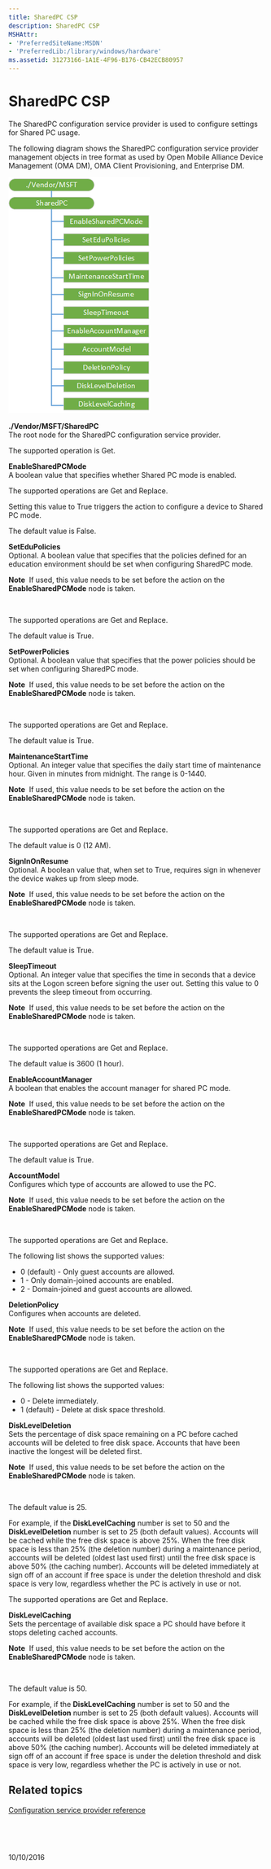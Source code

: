 ```yaml
---
title: SharedPC CSP
description: SharedPC CSP
MSHAttr:
- 'PreferredSiteName:MSDN'
- 'PreferredLib:/library/windows/hardware'
ms.assetid: 31273166-1A1E-4F96-B176-CB42ECB80957
---
```


# SharedPC CSP


The SharedPC configuration service provider is used to configure settings for Shared PC usage.

The following diagram shows the SharedPC configuration service provider management objects in tree format as used by Open Mobile Alliance Device Management (OMA DM), OMA Client Provisioning, and Enterprise DM.

![sharedpc](images/sharedpc-csp.png)

<a href="" id="--vendor-msft-sharedpc"></a>**./Vendor/MSFT/SharedPC**  
The root node for the SharedPC configuration service provider.

The supported operation is Get.

<a href="" id="enablesharedpcmode"></a>**EnableSharedPCMode**  
A boolean value that specifies whether Shared PC mode is enabled.

The supported operations are Get and Replace.

Setting this value to True triggers the action to configure a device to Shared PC mode.

The default value is False.

<a href="" id="setedupolicies"></a>**SetEduPolicies**  
Optional. A boolean value that specifies that the policies defined for an education environment should be set when configuring SharedPC mode.

**Note**  If used, this value needs to be set before the action on the **EnableSharedPCMode** node is taken.

 

The supported operations are Get and Replace.

The default value is True.

<a href="" id="setpowerpolicies"></a>**SetPowerPolicies**  
Optional. A boolean value that specifies that the power policies should be set when configuring SharedPC mode.

**Note**  If used, this value needs to be set before the action on the **EnableSharedPCMode** node is taken.

 

The supported operations are Get and Replace.

The default value is True.

<a href="" id="maintenancestarttime"></a>**MaintenanceStartTime**  
Optional. An integer value that specifies the daily start time of maintenance hour. Given in minutes from midnight. The range is 0-1440.

**Note**  If used, this value needs to be set before the action on the **EnableSharedPCMode** node is taken.

 

The supported operations are Get and Replace.

The default value is 0 (12 AM).

<a href="" id="signinonresume"></a>**SignInOnResume**  
Optional. A boolean value that, when set to True, requires sign in whenever the device wakes up from sleep mode.

**Note**  If used, this value needs to be set before the action on the **EnableSharedPCMode** node is taken.

 

The supported operations are Get and Replace.

The default value is True.

<a href="" id="sleeptimeout"></a>**SleepTimeout**  
Optional. An integer value that specifies the time in seconds that a device sits at the Logon screen before signing the user out. Setting this value to 0 prevents the sleep timeout from occurring.

**Note**  If used, this value needs to be set before the action on the **EnableSharedPCMode** node is taken.

 

The supported operations are Get and Replace.

The default value is 3600 (1 hour).

<a href="" id="enableaccountmanager"></a>**EnableAccountManager**  
A boolean that enables the account manager for shared PC mode.

**Note**  If used, this value needs to be set before the action on the **EnableSharedPCMode** node is taken.

 

The supported operations are Get and Replace.

The default value is True.

<a href="" id="accountmodel"></a>**AccountModel**  
Configures which type of accounts are allowed to use the PC.

**Note**  If used, this value needs to be set before the action on the **EnableSharedPCMode** node is taken.

 

The supported operations are Get and Replace.

The following list shows the supported values:

-   0 (default) - Only guest accounts are allowed.
-   1 - Only domain-joined accounts are enabled.
-   2 - Domain-joined and guest accounts are allowed.

<a href="" id="deletionpolicy"></a>**DeletionPolicy**  
Configures when accounts are deleted.

**Note**  If used, this value needs to be set before the action on the **EnableSharedPCMode** node is taken.

 

The supported operations are Get and Replace.

The following list shows the supported values:

-   0 - Delete immediately.
-   1 (default) - Delete at disk space threshold.

<a href="" id="diskleveldeletion"></a>**DiskLevelDeletion**  
Sets the percentage of disk space remaining on a PC before cached accounts will be deleted to free disk space. Accounts that have been inactive the longest will be deleted first.

**Note**  If used, this value needs to be set before the action on the **EnableSharedPCMode** node is taken.

 

The default value is 25.

For example, if the **DiskLevelCaching** number is set to 50 and the **DiskLevelDeletion** number is set to 25 (both default values). Accounts will be cached while the free disk space is above 25%. When the free disk space is less than 25% (the deletion number) during a maintenance period, accounts will be deleted (oldest last used first) until the free disk space is above 50% (the caching number). Accounts will be deleted immediately at sign off of an account if free space is under the deletion threshold and disk space is very low, regardless whether the PC is actively in use or not.

The supported operations are Get and Replace.

<a href="" id="disklevelcaching"></a>**DiskLevelCaching**  
Sets the percentage of available disk space a PC should have before it stops deleting cached accounts.

**Note**  If used, this value needs to be set before the action on the **EnableSharedPCMode** node is taken.

 

The default value is 50.

For example, if the **DiskLevelCaching** number is set to 50 and the **DiskLevelDeletion** number is set to 25 (both default values). Accounts will be cached while the free disk space is above 25%. When the free disk space is less than 25% (the deletion number) during a maintenance period, accounts will be deleted (oldest last used first) until the free disk space is above 50% (the caching number). Accounts will be deleted immediately at sign off of an account if free space is under the deletion threshold and disk space is very low, regardless whether the PC is actively in use or not.

## Related topics


[Configuration service provider reference](configuration-service-provider-reference.md)

 

 

10/10/2016




